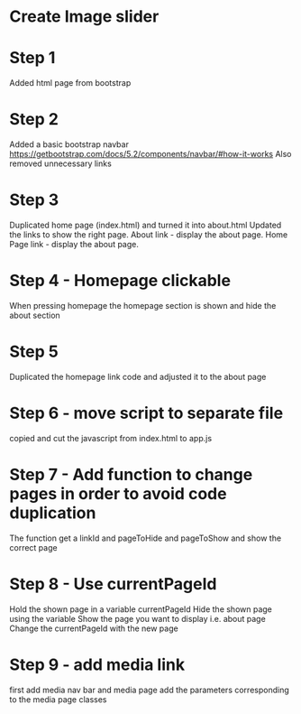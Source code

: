 # Create Image slider

# Step 1
Added html page from bootstrap

# Step 2
Added a basic bootstrap navbar 
https://getbootstrap.com/docs/5.2/components/navbar/#how-it-works
Also removed unnecessary links

# Step 3
Duplicated home page (index.html) and turned it into about.html 
Updated the links to show the right page.
About link - display the about page.
Home Page link - display the about page.

# Step 4 - Homepage clickable
When pressing homepage the homepage section is shown and hide the about section

# Step 5
Duplicated the homepage link code and adjusted it to the about page

# Step 6 - move script to separate file
copied and cut the javascript from index.html to app.js

# Step 7 - Add function to change pages in order to avoid code duplication
The function get a linkId and pageToHide and pageToShow and show the correct page

# Step 8 - Use currentPageId
Hold the shown page in a variable currentPageId
Hide the shown page using the variable
Show the page you want to display i.e. about page
Change the currentPageId with the new page

# Step 9 - add media link
first add media nav bar and media page
add the parameters corresponding to the media page classes

